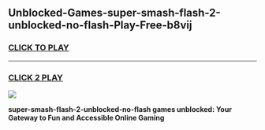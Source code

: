 
## Unblocked-Games-super-smash-flash-2-unblocked-no-flash-Play-Free-b8vij
<h3>
<a href="https://premium76.site?title=super-smash-flash-2-unblocked-no-flash&ref=23A">CLICK TO PLAY</a></h3>
<hr>

<h3>
<a href="https://premium76.site?title=super-smash-flash-2-unblocked-no-flash&ref=23A">CLICK 2 PLAY</a>
  
</h3>

<a href="https://premium76.site?title=super-smash-flash-2-unblocked-no-flash&ref=23A"><img src="https://clearcache.store/games.png"></a>


**super-smash-flash-2-unblocked-no-flash games unblocked: Your Gateway to Fun and Accessible Online Gaming**
